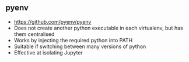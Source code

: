 ## pyenv
* https://github.com/pyenv/pyenv
* Does not create another python executable in each virtualenv, but has them centralised
* Works by injecting the required python into PATH
* Suitable if switching between many versions of python
* Effective at isolating Jupyter